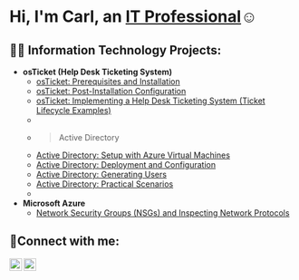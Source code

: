 <h1>Hi, I'm Carl, an <a href="https://www.linkedin.com/in/carl-cannon-73b416137/">IT Professional</a>☺</h1>

<h2>👨‍💻 Information Technology Projects:</h2>

- <b>osTicket (Help Desk Ticketing System)</b>
  - [osTicket: Prerequisites and Installation](https://github.com/carlcannon94/osticket-prereqs)
  - [osTicket: Post-Installation Configuration](https://github.com/carlcannon94/post-install-config)
  - [osTicket: Implementing a Help Desk Ticketing System (Ticket Lifecycle Examples)](https://github.com/carlcannon94/osTicket-ticket-lifecycle)
  - 
  - >Active Directory</b>
  - [Active Directory: Setup with Azure Virtual Machines](https://github.com/carlcannon94/active-directory-setup)
  - [Active Directory: Deployment and Configuration](https://github.com/carlcannon94/ad-deploy-and-config)
  - [Active Directory: Generating Users](https://github.com/carlcannon94/ad-user-generation)
  - [Active Directory: Practical Scenarios](https://github.com/carlcannon94/ad-practical-scenarios)
  - 
- <b>Microsoft Azure</b>
  -  [Network Security Groups (NSGs) and Inspecting Network Protocols](https://github.com/carlcannon94/azure-network-protocols)

<h2>🤳Connect with me:</h2>

[<img align="left" alt="Carl | LinkedIn" width="22px" src="https://cdn.jsdelivr.net/npm/simple-icons@v3/icons/linkedin.svg" />][linkedin]
[<img align="left" alt="Carl | Instagram" width="22px" src="https://cdn.jsdelivr.net/npm/simple-icons@v3/icons/instagram.svg" />][instagram]

[instagram]: https://www.instagram.com/creeds_note/
[linkedin]:https://www.linkedin.com/in/carl-cannon-73b416137/
